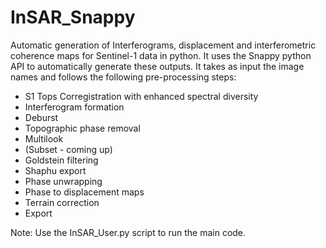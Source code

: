 # InSAR_Snappy
Automatic generation of Interferograms, displacement and interferometric coherence maps for Sentinel-1 data in python. It uses the Snappy python API to automatically generate these outputs.
It takes as input the image names and follows the following pre-processing steps:
* S1 Tops Corregistration with enhanced spectral diversity
* Interferogram formation
* Deburst
* Topographic phase removal
* Multilook
* (Subset - coming up)
* Goldstein filtering
* Shaphu export
* Phase unwrapping
* Phase to displacement maps
* Terrain correction
* Export

Note: Use the InSAR_User.py script to run the main code.
